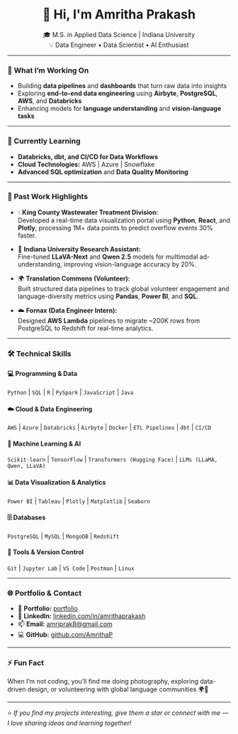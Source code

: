   <div align="center">

# 👋 Hi, I'm Amritha Prakash  
🎓 M.S. in Applied Data Science | Indiana University  
💡 Data Engineer • Data Scientist • AI Enthusiast  

</div>

---

### 🔭 What I’m Working On
- Building **data pipelines** and **dashboards** that turn raw data into insights  
- Exploring **end-to-end data engineering** using **Airbyte**, **PostgreSQL**, **AWS**, and **Databricks**  
- Enhancing models for **language understanding** and **vision-language tasks**  

---

### 🌱 Currently Learning
- **Databricks, dbt, and CI/CD for Data Workflows**  
- **Cloud Technologies:** AWS | Azure | Snowflake  
- **Advanced SQL optimization** and **Data Quality Monitoring**

---

### 💼 Past Work Highlights
- 💧 **King County Wastewater Treatment Division:**  
  Developed a real-time data visualization portal using **Python**, **React**, and **Plotly**, processing 1M+ data points to predict overflow events 30% faster.  

- 🧠 **Indiana University Research Assistant:**  
  Fine-tuned **LLaVA-Next** and **Qwen 2.5** models for multimodal ad-understanding, improving vision-language accuracy by 20%.  

- 🌍 **Translation Commons (Volunteer):**  
  Built structured data pipelines to track global volunteer engagement and language-diversity metrics using **Pandas**, **Power BI**, and **SQL**.  

- ☁️ **Fornax (Data Engineer Intern):**  
  Designed **AWS Lambda** pipelines to migrate ~200K rows from PostgreSQL to Redshift for real-time analytics.  

---

### 🛠️ Technical Skills  

#### 💻 Programming & Data  
`Python` | `SQL` | `R` | `PySpark` | `JavaScript` | `Java` 

#### ☁️ Cloud & Data Engineering  
`AWS` | `Azure` | `Databricks` | `Airbyte` | `Docker` | `ETL Pipelines` | `dbt` | `CI/CD`

#### 🧠 Machine Learning & AI  
`Scikit-learn` | `TensorFlow` | `Transformers (Hugging Face)` | `LLMs (LLaMA, Qwen, LLaVA)`  

#### 📊 Data Visualization & Analytics  
`Power BI` | `Tableau` | `Plotly` | `Matplotlib` | `Seaborn`  

#### 🗄️ Databases  
`PostgreSQL` | `MySQL` | `MongoDB` | `Redshift`  

#### 🧩 Tools & Version Control  
`Git` | `Jupyter Lab` | `VS Code` | `Postman` | `Linux`

---

### 🌐 Portfolio & Contact  

- 📂 **Portfolio:** [portfolio](https://amrithap.github.io/ap/)
- 💼 **LinkedIn:** [linkedin.com/in/amrithaprakash](https://www.linkedin.com/in/amrithaprakash)  
- 📫 **Email:** [amriprak8@gmail.com](mailto:amriprak8@gmail.com)  
- 💻 **GitHub:** [github.com/AmrithaP](https://github.com/AmrithaP)

---

### ⚡ Fun Fact  
When I’m not coding, you’ll find me doing photography, exploring data-driven design, or volunteering with global language communities 🌍🎥  

---

⭐ *If you find my projects interesting, give them a star or connect with me — I love sharing ideas and learning together!*
